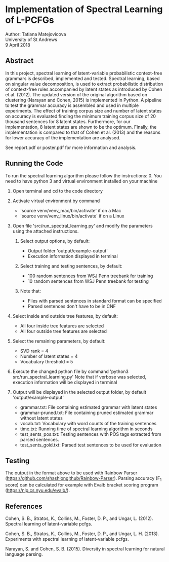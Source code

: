 # Implementation of Spectral Learning of L-PCFGs
Author: Tatiana Matejovicova  
University of St Andrews  
9 April 2018

## Abstract
In this project, spectral learning of latent-variable probabilistic context-free grammars is described, implemented and tested. Spectral learning, based on singular value decomposition, is used to extract probabilistic distribution of context-free rules accompanied by latent states as introduced by Cohen et al. (2012). The updated version of the original algorithm based on clustering (Narayan and Cohen, 2015) is implemented in Python. A pipeline to test the grammar accuracy is assembled and used in multiple experiments. The effect of training corpus size and number of latent states on accuracy is evaluated finding the minimum training corpus size of 20 thousand sentences for 8 latent states. Furthermore, for our implementation, 8 latent states are shown to be the optimum. Finally, the implementation is compared to that of Cohen et al. (2013) and the reasons for lower accuracy of the implementation are analysed.

See report.pdf or poster.pdf for more information and analysis.

## Running the Code
To run the spectral learning algorithm please follow the instructions:
0. You need to have python 3 and virtual environment installed on your machine

1. Open terminal and cd to the code directory

2. Activate virtual environment by command
    - 'source venv/venv_mac/bin/activate' if on a Mac
    - 'source venv/venv_linux/bin/activate' if on a Linux

3. Open file 'src/run_spectral_learning.py' and modify the parameters using the attached instructions.
    1. Select output options, by default:
        - Output folder 'output/example-output'
        - Execution information displayed in terminal

    2. Select training and testing sentences, by default:
        - 100 random sentences from WSJ Penn treebank for training
        - 10 random sentences from WSJ Penn treebank for testing

    3. Note that:  
        - Files with parsed sentences in standard format can be specified  
        - Parsed sentences don't have to be in CNF

3. Select inside and outside tree features, by default:
    - All four inside tree features are selected
    - All four outside tree features are selected

4. Select the remaining parameters, by default:
    - SVD rank = 4
    - Number of latent states = 4
    - Vocabulary threshold = 5

4. Execute the changed python file by command 'python3 src/run_spectral_learning.py'
    Note that if verbose was selected, execution information will be displayed in terminal

5. Output will be displayed in the selected output folder, by default 'output/example-output'
    - grammar.txt: File containing estimated grammar with latent states
    - grammar-pruned.txt: File containing pruned estimated grammar without latent states
    - vocab.txt: Vocabulary with word counts of the training sentences
    - time.txt: Running time of spectral learning algorithm in seconds
    - test_sents_pos.txt: Testing sentences with POS tags extracted from parsed sentences.
    - test_sents_gold.txt: Parsed test sentences to be used for evaluation

## Testing
The output in the format above to be used with Rainbow Parser (https://github.com/shashiongithub/Rainbow-Parser). Parsing accuracy (F<sub>1</sub> score) can be calculated for example with Evalb bracket scoring program (https://nlp.cs.nyu.edu/evalb/).

## References
Cohen, S. B., Stratos, K., Collins, M., Foster, D. P., and Ungar, L. (2012). Spectral learning of latent-variable pcfgs.

Cohen, S. B., Stratos, K., Collins, M., Foster, D. P., and Ungar, L. H. (2013). Experiments with spectral learning of latent-variable pcfgs.  

Narayan, S. and Cohen, S. B. (2015). Diversity in spectral learning for natural language parsing.
